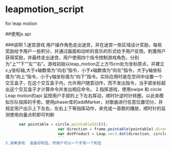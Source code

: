 # leapmotion_script


for leap motion

##使用js api



###说明
1.迷宫游戏 用户操作角色走出迷宫，并在迷宫一些区域设计奖励，每些奖励给予用户一些积分，并通过画面和动听的音乐的形式给予用户反馈。刺激用户获得奖励，并最终走出迷宫，用户使用四个指令控制游戏角色，分别为“上”“下”“左”“右”。游戏初始以leap_motion正上方15cm处为坐标原点，并建立x,y坐标轴,大于x轴数值为“向右”指令，小于x轴数值为“向左”指令，大于y轴坐标值为“向上”指令，小于y轴坐标值为“向下”指令。实际应用时是在空间中设置一个交互盒子，在这个交互盒子内，允许用户随意动作，而不发出指令，当手部坐标超出这个交互盒子才计算命令并发出相应命令。
2.指挥游戏，使用swipe 和 circle Leap motion的api 监控用户手部的上下左右挥动，顺时针逆时针转圈，以此来模拟乐队指挥的手势。使用phaser库的addMarker，对歌曲进行任意位置切分，并规定用户出示上下左右，左右上下等指挥动作，来完成一首歌的播放，顺时针的监测使用向量点积即可判断
```js
      var pointable = circle.pointableIds[0];
                       var direction = frame.pointable(pointable).direction;
                       var dotProduct = Leap.vec3.dot(direction, circle.normal);
                       ```
3.演奏游戏  准备好和弦，然用户可以一个手势一个和弦

